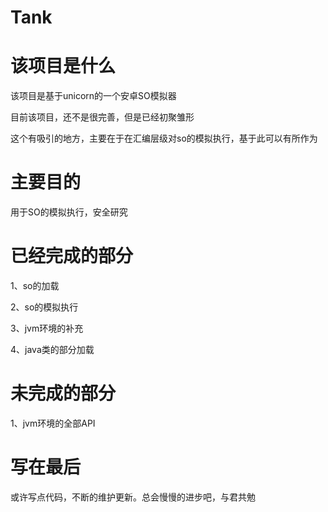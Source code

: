 # Tank

# 该项目是什么
  该项目是基于unicorn的一个安卓SO模拟器
  
  目前该项目，还不是很完善，但是已经初聚雏形

  这个有吸引的地方，主要在于在汇编层级对so的模拟执行，基于此可以有所作为

# 主要目的
  用于SO的模拟执行，安全研究
  
# 已经完成的部分
  1、so的加载
  
  2、so的模拟执行
  
  3、jvm环境的补充
  
  4、java类的部分加载
  
# 未完成的部分
  1、jvm环境的全部API

# 写在最后
  
  或许写点代码，不断的维护更新。总会慢慢的进步吧，与君共勉
  
    
 
